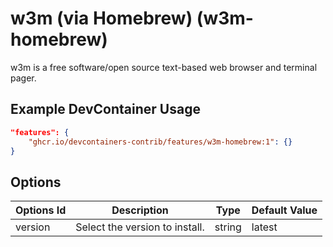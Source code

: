 
# w3m (via Homebrew) (w3m-homebrew)

w3m is a free software/open source text-based web browser and terminal pager.

## Example DevContainer Usage

```json
"features": {
    "ghcr.io/devcontainers-contrib/features/w3m-homebrew:1": {}
}
```

## Options

| Options Id | Description | Type | Default Value |
|-----|-----|-----|-----|
| version | Select the version to install. | string | latest |


